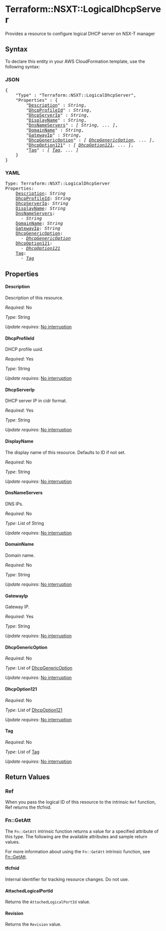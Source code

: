 # Terraform::NSXT::LogicalDhcpServer

Provides a resource to configure logical DHCP server on NSX-T manager

## Syntax

To declare this entity in your AWS CloudFormation template, use the following syntax:

### JSON

<pre>
{
    "Type" : "Terraform::NSXT::LogicalDhcpServer",
    "Properties" : {
        "<a href="#description" title="Description">Description</a>" : <i>String</i>,
        "<a href="#dhcpprofileid" title="DhcpProfileId">DhcpProfileId</a>" : <i>String</i>,
        "<a href="#dhcpserverip" title="DhcpServerIp">DhcpServerIp</a>" : <i>String</i>,
        "<a href="#displayname" title="DisplayName">DisplayName</a>" : <i>String</i>,
        "<a href="#dnsnameservers" title="DnsNameServers">DnsNameServers</a>" : <i>[ String, ... ]</i>,
        "<a href="#domainname" title="DomainName">DomainName</a>" : <i>String</i>,
        "<a href="#gatewayip" title="GatewayIp">GatewayIp</a>" : <i>String</i>,
        "<a href="#dhcpgenericoption" title="DhcpGenericOption">DhcpGenericOption</a>" : <i>[ <a href="dhcpgenericoption.md">DhcpGenericOption</a>, ... ]</i>,
        "<a href="#dhcpoption121" title="DhcpOption121">DhcpOption121</a>" : <i>[ <a href="dhcpoption121.md">DhcpOption121</a>, ... ]</i>,
        "<a href="#tag" title="Tag">Tag</a>" : <i>[ <a href="tag.md">Tag</a>, ... ]</i>
    }
}
</pre>

### YAML

<pre>
Type: Terraform::NSXT::LogicalDhcpServer
Properties:
    <a href="#description" title="Description">Description</a>: <i>String</i>
    <a href="#dhcpprofileid" title="DhcpProfileId">DhcpProfileId</a>: <i>String</i>
    <a href="#dhcpserverip" title="DhcpServerIp">DhcpServerIp</a>: <i>String</i>
    <a href="#displayname" title="DisplayName">DisplayName</a>: <i>String</i>
    <a href="#dnsnameservers" title="DnsNameServers">DnsNameServers</a>: <i>
      - String</i>
    <a href="#domainname" title="DomainName">DomainName</a>: <i>String</i>
    <a href="#gatewayip" title="GatewayIp">GatewayIp</a>: <i>String</i>
    <a href="#dhcpgenericoption" title="DhcpGenericOption">DhcpGenericOption</a>: <i>
      - <a href="dhcpgenericoption.md">DhcpGenericOption</a></i>
    <a href="#dhcpoption121" title="DhcpOption121">DhcpOption121</a>: <i>
      - <a href="dhcpoption121.md">DhcpOption121</a></i>
    <a href="#tag" title="Tag">Tag</a>: <i>
      - <a href="tag.md">Tag</a></i>
</pre>

## Properties

#### Description

Description of this resource.

_Required_: No

_Type_: String

_Update requires_: [No interruption](https://docs.aws.amazon.com/AWSCloudFormation/latest/UserGuide/using-cfn-updating-stacks-update-behaviors.html#update-no-interrupt)

#### DhcpProfileId

DHCP profile uuid.

_Required_: Yes

_Type_: String

_Update requires_: [No interruption](https://docs.aws.amazon.com/AWSCloudFormation/latest/UserGuide/using-cfn-updating-stacks-update-behaviors.html#update-no-interrupt)

#### DhcpServerIp

DHCP server IP in cidr format.

_Required_: Yes

_Type_: String

_Update requires_: [No interruption](https://docs.aws.amazon.com/AWSCloudFormation/latest/UserGuide/using-cfn-updating-stacks-update-behaviors.html#update-no-interrupt)

#### DisplayName

The display name of this resource. Defaults to ID if not set.

_Required_: No

_Type_: String

_Update requires_: [No interruption](https://docs.aws.amazon.com/AWSCloudFormation/latest/UserGuide/using-cfn-updating-stacks-update-behaviors.html#update-no-interrupt)

#### DnsNameServers

DNS IPs.

_Required_: No

_Type_: List of String

_Update requires_: [No interruption](https://docs.aws.amazon.com/AWSCloudFormation/latest/UserGuide/using-cfn-updating-stacks-update-behaviors.html#update-no-interrupt)

#### DomainName

Domain name.

_Required_: No

_Type_: String

_Update requires_: [No interruption](https://docs.aws.amazon.com/AWSCloudFormation/latest/UserGuide/using-cfn-updating-stacks-update-behaviors.html#update-no-interrupt)

#### GatewayIp

Gateway IP.

_Required_: Yes

_Type_: String

_Update requires_: [No interruption](https://docs.aws.amazon.com/AWSCloudFormation/latest/UserGuide/using-cfn-updating-stacks-update-behaviors.html#update-no-interrupt)

#### DhcpGenericOption

_Required_: No

_Type_: List of <a href="dhcpgenericoption.md">DhcpGenericOption</a>

_Update requires_: [No interruption](https://docs.aws.amazon.com/AWSCloudFormation/latest/UserGuide/using-cfn-updating-stacks-update-behaviors.html#update-no-interrupt)

#### DhcpOption121

_Required_: No

_Type_: List of <a href="dhcpoption121.md">DhcpOption121</a>

_Update requires_: [No interruption](https://docs.aws.amazon.com/AWSCloudFormation/latest/UserGuide/using-cfn-updating-stacks-update-behaviors.html#update-no-interrupt)

#### Tag

_Required_: No

_Type_: List of <a href="tag.md">Tag</a>

_Update requires_: [No interruption](https://docs.aws.amazon.com/AWSCloudFormation/latest/UserGuide/using-cfn-updating-stacks-update-behaviors.html#update-no-interrupt)

## Return Values

### Ref

When you pass the logical ID of this resource to the intrinsic `Ref` function, Ref returns the tfcfnid.

### Fn::GetAtt

The `Fn::GetAtt` intrinsic function returns a value for a specified attribute of this type. The following are the available attributes and sample return values.

For more information about using the `Fn::GetAtt` intrinsic function, see [Fn::GetAtt](https://docs.aws.amazon.com/AWSCloudFormation/latest/UserGuide/intrinsic-function-reference-getatt.html).

#### tfcfnid

Internal identifier for tracking resource changes. Do not use.

#### AttachedLogicalPortId

Returns the <code>AttachedLogicalPortId</code> value.

#### Revision

Returns the <code>Revision</code> value.

